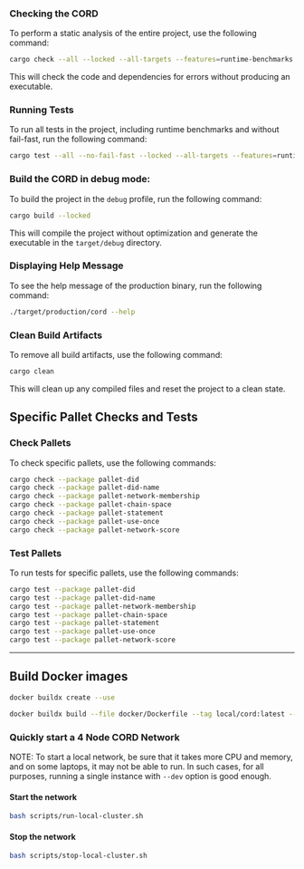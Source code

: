 ### Checking the CORD

To perform a static analysis of the entire project, use the following command:

```bash
cargo check --all --locked --all-targets --features=runtime-benchmarks --color always
```

This will check the code and dependencies for errors without producing an executable.

### Running Tests

To run all tests in the project, including runtime benchmarks and without fail-fast, run the following command:

```bash
cargo test --all --no-fail-fast --locked --all-targets --features=runtime-benchmarks --color always
```

### Build the CORD in debug mode:

To build the project in the `debug` profile, run the following command:

```bash
cargo build --locked
```

This will compile the project without optimization and generate the executable in the `target/debug` directory.

### Displaying Help Message

To see the help message of the production binary, run the following command:

```bash
./target/production/cord --help
```

### Clean Build Artifacts

To remove all build artifacts, use the following command:

```bash
cargo clean
```

This will clean up any compiled files and reset the project to a clean state.


## Specific Pallet Checks and Tests

### Check Pallets

To check specific pallets, use the following commands:

```bash
cargo check --package pallet-did
cargo check --package pallet-did-name
cargo check --package pallet-network-membership
cargo check --package pallet-chain-space
cargo check --package pallet-statement
cargo check --package pallet-use-once
cargo check --package pallet-network-score
```

### Test Pallets

To run tests for specific pallets, use the following commands:

```bash
cargo test --package pallet-did
cargo test --package pallet-did-name
cargo test --package pallet-network-membership
cargo test --package pallet-chain-space
cargo test --package pallet-statement
cargo test --package pallet-use-once
cargo test --package pallet-network-score
```

---
## Build Docker images


```sh
docker buildx create --use

docker buildx build --file docker/Dockerfile --tag local/cord:latest --platform linux/amd64,linux/arm64 --build-arg profile=production --load .
```

### Quickly start a 4 Node CORD Network

NOTE: To start a local network, be sure that it takes more CPU and memory, and on some laptops, it may not be able to run. In such cases, for all purposes, running a single instance with `--dev` option is good enough.

#### Start the network

```sh
bash scripts/run-local-cluster.sh
```

#### Stop the network

```sh
bash scripts/stop-local-cluster.sh
```

